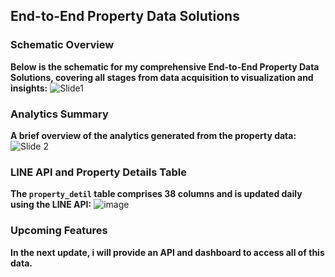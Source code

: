 ## End-to-End Property Data Solutions

### Schematic Overview
**Below is the schematic for my comprehensive End-to-End Property Data Solutions, covering all stages from data acquisition to visualization and insights:**
![Slide1](https://github.com/user-attachments/assets/1c9194a0-df0b-4013-b29e-200e5a4a8247)

### Analytics Summary
**A brief overview of the analytics generated from the property data:**
![Slide 2](https://github.com/user-attachments/assets/ea88d716-fc7c-491d-806b-fdce82bde6e7)

### LINE API and Property Details Table
**The `property_detil` table comprises 38 columns and is updated daily using the LINE API:**
![image](https://github.com/user-attachments/assets/514b5f5b-bf6c-4938-aa9b-0a847eabf742)

### Upcoming Features
**In the next update, i will provide an API and dashboard to access all of this data.**
